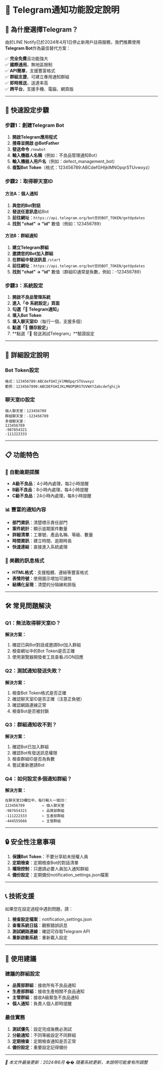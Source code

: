 # 📱 Telegram通知功能設定說明

## 🌟 為什麼選擇Telegram？

由於LINE Notify已於2024年4月1日停止新用戶註冊服務，我們推薦使用**Telegram Bot**作為最佳替代方案：

✅ **完全免費**且功能強大  
✅ **國際通用**，無地區限制  
✅ **API簡單**，支援豐富格式  
✅ **群組支援**，可建立專用通知群組  
✅ **即時推送**，送達率高  
✅ **跨平台**，支援手機、電腦、網頁版  

---

## 🚀 快速設定步驟

### 步驟1：創建Telegram Bot

1. **開啟Telegram應用程式**
2. **搜尋並開啟 @BotFather**
3. **發送命令** `/newbot`
4. **輸入機器人名稱**（例如：不良品管理通知Bot）
5. **輸入機器人用戶名**（例如：defect_management_bot）
6. **複製Bot Token**（格式：123456789:ABCdefGHIjklMNOpqrSTUvwxyz）

### 步驟2：取得聊天室ID

#### 方法A：個人通知
1. **與您的Bot對話**
2. **發送任意訊息**給Bot
3. **前往網址**：`https://api.telegram.org/bot您的BOT_TOKEN/getUpdates`
4. **找到 "chat" -> "id"** 數值（例如：123456789）

#### 方法B：群組通知
1. **建立Telegram群組**
2. **邀請您的Bot加入群組**
3. **在群組中發送訊息** `/start`
4. **前往網址**：`https://api.telegram.org/bot您的BOT_TOKEN/getUpdates`
5. **找到 "chat" -> "id"** 數值（群組ID通常是負數，例如：-123456789）

### 步驟3：系統設定

1. **開啟不良品管理系統**
2. **進入「⚙️ 系統設定」頁面**
3. **勾選「📱 Telegram通知」**
4. **填入Bot Token**
5. **填入聊天室ID**（每行一個，支援多個）
6. **點選「💾 儲存設定」**
7. **點選「📱 發送測試Telegram」**驗證設定

---

## 🔧 詳細設定說明

### Bot Token設定
```
格式：123456789:ABCdefGHIjklMNOpqrSTUvwxyz
範例：1234567890:ABCDEFGHIJKLMNOPQRSTUVWXYZabcdefghijk
```

### 聊天室ID設定
```
個人聊天室：123456789
群組聊天室：-123456789
多個聊天室：
123456789
-987654321
-111222333
```

---

## 📋 功能特色

### 🚨 自動逾期提醒
- **A級不良品**：4小時內處理，每2小時提醒
- **B級不良品**：8小時內處理，每4小時提醒  
- **C級不良品**：24小時內處理，每8小時提醒

### 📊 豐富的通知內容
- **部門資訊**：清楚標示責任部門
- **案件統計**：顯示逾期案件數量
- **詳細清單**：工單號、產品名稱、等級、數量
- **時間資訊**：建立時間、逾期時長
- **快速連結**：直接進入系統處理

### 🎨 美觀的訊息格式
- **HTML格式**：支援粗體、連結等豐富格式
- **表情符號**：使用圖示增加可讀性
- **結構化呈現**：清楚的分隔線和排版

---

## 🛠️ 常見問題解決

### Q1：無法取得聊天室ID？
**解決方案：**
1. 確認已與Bot對話或邀請Bot加入群組
2. 檢查網址中的Bot Token是否正確
3. 使用瀏覽器開發者工具查看JSON回應

### Q2：測試通知發送失敗？
**解決方案：**
1. 檢查Bot Token格式是否正確
2. 確認聊天室ID是否正確（注意正負號）
3. 確認網路連線正常
4. 檢查Bot是否被封鎖

### Q3：群組通知收不到？
**解決方案：**
1. 確認Bot已加入群組
2. 確認Bot有發送訊息權限
3. 檢查群組ID是否為負數
4. 嘗試重新邀請Bot

### Q4：如何設定多個通知群組？
**解決方案：**
```
在聊天室ID欄位中，每行輸入一個ID：
123456789        ← 個人聊天室
-987654321       ← 品質部群組  
-111222333       ← 生產部群組
-444555666       ← 主管群組
```

---

## 🔒 安全性注意事項

1. **保護Bot Token**：不要分享給未授權人員
2. **定期檢查**：定期檢查Bot的對話清單
3. **權限控制**：只邀請必要人員加入通知群組
4. **備份設定**：定期備份notification_settings.json檔案

---

## 📞 技術支援

如果您在設定過程中遇到問題，請：

1. **檢查設定檔案**：notification_settings.json
2. **查看系統日誌**：觀察錯誤訊息
3. **測試網路連線**：確認可存取Telegram API
4. **重新啟動系統**：重新載入設定

---

## 🎯 使用建議

### 建議的群組設定
- **品質部群組**：接收所有不良品通知
- **生產部群組**：接收生產相關不良品通知  
- **主管群組**：接收A級緊急不良品通知
- **個人通知**：負責人個人即時提醒

### 最佳實務
1. **測試優先**：設定完成後務必測試
2. **分級通知**：不同等級設定不同群組
3. **定期檢查**：定期檢查通知是否正常
4. **備份設定**：重要設定記得備份

---

*📝 本文件最後更新：2024年6月*
*�� 隨著系統更新，本說明可能會有所調整* 